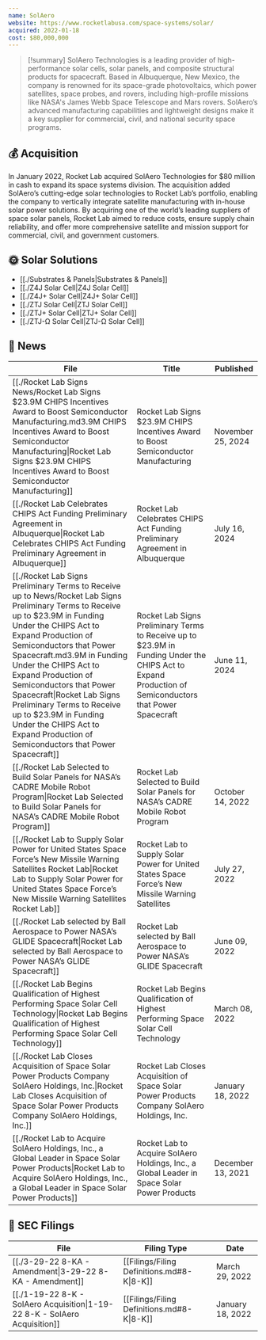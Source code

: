 ```yaml
---
name: SolAero
website: https://www.rocketlabusa.com/space-systems/solar/
acquired: 2022-01-18
cost: $80,000,000
---
```

>[!summary]
SolAero Technologies is a leading provider of high-performance solar cells, solar panels, and composite structural products for spacecraft. Based in Albuquerque, New Mexico, the company is renowned for its space-grade photovoltaics, which power satellites, space probes, and rovers, including high-profile missions like NASA's James Webb Space Telescope and Mars rovers. SolAero’s advanced manufacturing capabilities and lightweight designs make it a key supplier for commercial, civil, and national security space programs.

## 💰 Acquisition

In January 2022, Rocket Lab acquired SolAero Technologies for $80 million in cash to expand its space systems division. The acquisition added SolAero’s cutting-edge solar technologies to Rocket Lab’s portfolio, enabling the company to vertically integrate satellite manufacturing with in-house solar power solutions. By acquiring one of the world’s leading suppliers of space solar panels, Rocket Lab aimed to reduce costs, ensure supply chain reliability, and offer more comprehensive satellite and mission support for commercial, civil, and government customers.

## 🌞 Solar Solutions

- [[./Substrates & Panels|Substrates & Panels]]
- [[./Z4J Solar Cell|Z4J Solar Cell]]
- [[./Z4J+ Solar Cell|Z4J+ Solar Cell]]
- [[./ZTJ Solar Cell|ZTJ Solar Cell]]
- [[./ZTJ+ Solar Cell|ZTJ+ Solar Cell]]
- [[./ZTJ-Ω Solar Cell|ZTJ-Ω Solar Cell]]

## 📰 News
| File                                                                                                                                                                                                                                                                                                                       | Title                                                                                                                                                   | Published         |
| -------------------------------------------------------------------------------------------------------------------------------------------------------------------------------------------------------------------------------------------------------------------------------------------------------------------------- | ------------------------------------------------------------------------------------------------------------------------------------------------------- | ----------------- |
| [[./Rocket Lab Signs News/Rocket Lab Signs $23.9M CHIPS Incentives Award to Boost Semiconductor Manufacturing.md3.9M CHIPS Incentives Award to Boost Semiconductor Manufacturing\|Rocket Lab Signs $23.9M CHIPS Incentives Award to Boost Semiconductor Manufacturing]]                                                                                                                                       | Rocket Lab Signs $23.9M CHIPS Incentives Award to Boost Semiconductor Manufacturing                                                                     | November 25, 2024 |
| [[./Rocket Lab Celebrates CHIPS Act Funding Preliminary Agreement in Albuquerque\|Rocket Lab Celebrates CHIPS Act Funding Preliminary Agreement in Albuquerque]]                                                                                                                                                     | Rocket Lab Celebrates CHIPS Act Funding Preliminary Agreement in Albuquerque                                                                            | July 16, 2024     |
| [[./Rocket Lab Signs Preliminary Terms to Receive up to News/Rocket Lab Signs Preliminary Terms to Receive up to $23.9M in Funding Under the CHIPS Act to Expand Production of Semiconductors that Power Spacecraft.md3.9M in Funding Under the CHIPS Act to Expand Production of Semiconductors that Power Spacecraft\|Rocket Lab Signs Preliminary Terms to Receive up to $23.9M in Funding Under the CHIPS Act to Expand Production of Semiconductors that Power Spacecraft]] | Rocket Lab Signs Preliminary Terms to Receive up to $23.9M in Funding Under the CHIPS Act to Expand Production of Semiconductors that Power Spacecraft  | June 11, 2024     |
| [[./Rocket Lab Selected to Build Solar Panels for NASA’s CADRE Mobile Robot Program\|Rocket Lab Selected to Build Solar Panels for NASA’s CADRE Mobile Robot Program]]                                                                                                                                               | Rocket Lab Selected to Build Solar Panels for NASA’s CADRE Mobile Robot Program                                                                         | October 14, 2022  |
| [[./Rocket Lab to Supply Solar Power for United States Space Force’s New Missile Warning Satellites  Rocket Lab\|Rocket Lab to Supply Solar Power for United States Space Force’s New Missile Warning Satellites  Rocket Lab]]                                                                                       | Rocket Lab to Supply Solar Power for United States Space Force’s New Missile Warning Satellites                                                         | July 27, 2022     |
| [[./Rocket Lab selected by Ball Aerospace to Power NASA’s GLIDE Spacecraft\|Rocket Lab selected by Ball Aerospace to Power NASA’s GLIDE Spacecraft]]                                                                                                                                                                 | Rocket Lab selected by Ball Aerospace to Power NASA’s GLIDE Spacecraft                                                                                  | June 09, 2022     |
| [[./Rocket Lab Begins Qualification of Highest Performing Space Solar Cell Technology\|Rocket Lab Begins Qualification of Highest Performing Space Solar Cell Technology]]                                                                                                                                           | Rocket Lab Begins Qualification of Highest Performing Space Solar Cell Technology                                                                       | March 08, 2022    |
| [[./Rocket Lab Closes Acquisition of Space Solar Power Products Company SolAero Holdings, Inc.\|Rocket Lab Closes Acquisition of Space Solar Power Products Company SolAero Holdings, Inc.]]                                                                                                                         | Rocket Lab Closes Acquisition of Space Solar Power Products Company SolAero Holdings, Inc.                                                              | January 18, 2022  |
| [[./Rocket Lab to Acquire SolAero Holdings, Inc., a Global Leader in Space Solar Power Products\|Rocket Lab to Acquire SolAero Holdings, Inc., a Global Leader in Space Solar Power Products]]                                                                                                                       | Rocket Lab to Acquire SolAero Holdings, Inc., a Global Leader in Space Solar Power Products                                                             | December 13, 2021 |


## 💼 **SEC** Filings

| File                                                                                         | Filing Type                                | Date             |
| -------------------------------------------------------------------------------------------- | ------------------------------------------ | ---------------- |
| [[./3-29-22 8-KA - Amendment\|3-29-22 8-KA - Amendment]]                   | [[Filings/Filing Definitions.md#8-K\|8-K]] | March 29, 2022   |
| [[./1-19-22 8-K - SolAero Acquisition\|1-19-22 8-K - SolAero Acquisition]] | [[Filings/Filing Definitions.md#8-K\|8-K]] | January 18, 2022 |




